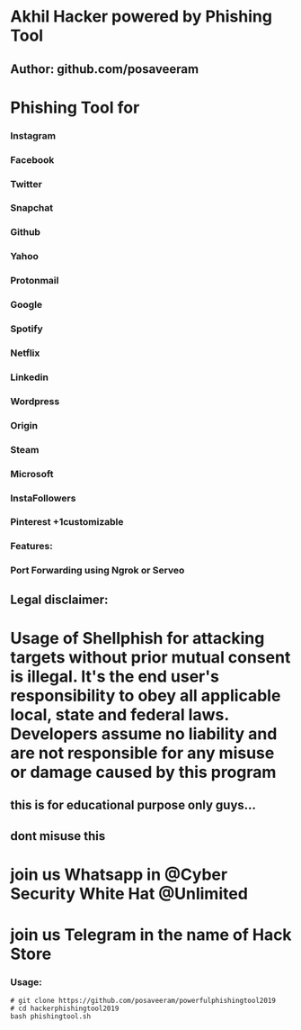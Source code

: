 # Akhil Hacker powered by Phishing Tool
## Author: github.com/posaveeram
# Phishing Tool for
### Instagram
### Facebook
### Twitter 
### Snapchat
### Github 
### Yahoo 
### Protonmail
### Google
### Spotify 
### Netflix 
### Linkedin 
### Wordpress
### Origin
### Steam
### Microsoft
### InstaFollowers
### Pinterest +1customizable
### Features:
### Port Forwarding using Ngrok or Serveo

## Legal disclaimer:

# Usage of Shellphish for attacking targets without prior mutual consent is illegal. It's the end user's responsibility to obey all applicable local, state and federal laws. Developers assume no liability and are not responsible for any misuse or damage caused by this program 
## this is for educational purpose only guys...
## dont misuse this 
# join us Whatsapp in  @Cyber Security White Hat @Unlimited
# join us Telegram in the name of Hack Store

### Usage:
```
# git clone https://github.com/posaveeram/powerfulphishingtool2019
# cd hackerphishingtool2019
bash phishingtool.sh
```

